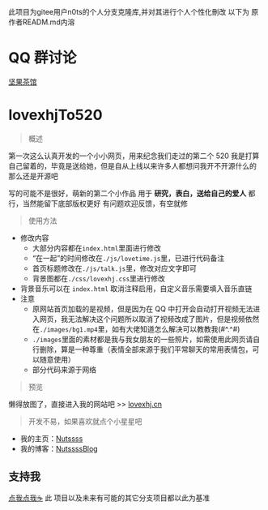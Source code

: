 此项目为gitee用户n0ts的个人分支克隆库,并对其进行个人个性化刪改
 以下为 原作者READM.md内溶
 # QQ 群讨论

[坚果茶馆](https://jq.qq.com/?_wv=1027&k=Mh7ah6Dd)

# lovexhjTo520

> 概述

第一次这么认真开发的一个小小网页，用来纪念我们走过的第二个 520
我是打算自己留着的，毕竟是送给她，但是自从上线以来许多人都想问我开不开源什么的
那么还是开源吧

写的可能不是很好，萌新的第二个小作品
用于 **研究，表白，送给自己的爱人** 都行，当然能留下底部版权更好
有问题欢迎反馈，有空就修

> 使用方法

-   修改内容
    -   大部分内容都在`index.html`里面进行修改
    -   “在一起”的时间修改在`./js/lovetime.js`里，已进行代码备注
    -   首页标题修改在`./js/talk.js`里，修改对应文字即可
    -   背景图都在`./css/lovexhj.css`里进行修改
-   背景音乐可以在 `index.html` 取消注释启用，自定义音乐需要填入音乐直链
-   注意
    -   原网站首页加载的是视频，但是因为在 QQ 中打开会自动打开视频无法进入网页，我无法解决这个问题所以取消了视频改成了图片，但是视频依然在`./images/bg1.mp4`里，如有大佬知道怎么解决可以教教我(#^.^#)
    -   `./images`里面的素材都是我与我女朋友的一些照片，如需使用此网页请自行删除，算是一种尊重（表情全部来源于我们平常聊天的常用表情包，可以随意使用）
    -   部分代码来源于网络

> 预览

懒得放图了，直接进入我的网站吧 >> [lovexhj.cn](https://love.n0ts.top/)

> 开发不易，如果喜欢就点个小星星吧

-   我的主页：[Nutssss](https://n0ts.top/)
-   我的博客：[NutssssBlog](https://blog.n0ts.top/)

## 支持我

[点我点我☕️](https://support.n0ts.top/)
 此 项目以及未来有可能的其它分支项目都以此为基准
